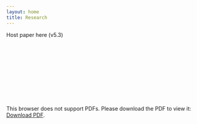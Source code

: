 ```yaml
---
layout: home
title: Research
---
```


Host paper here (v5.3)

<object data="https://a-henderson91.github.io/MICAC/pages/Copy of Multimorbidity clusters.pdf" type="application/pdf" width="750px" height="750px">
    <embed src="https://a-henderson91.github.io/MICAC/pages/Copy of Multimorbidity clusters.pdf" type="application/pdf">
        <p>This browser does not support PDFs. Please download the PDF to view it: <a href="https://a-henderson91.github.io/MICAC/pages/Copy of Multimorbidity clusters.pdf">Download PDF</a>.</p>
    </embed>
</object>

<!---
All this should be 
commented out
<embed src="https://a-henderson91.github.io/MICAC/pages/Copy of Multimorbidity clusters.pdf" type="application/pdf" width="750px" height="750px" />
<embed src="https://drive.google.com/file/d/1LnVW4UsmWE1UHVxiAgdrc_pZPfhnkTDw/view?usp=sharing" type="application/pdf" width="750px" height="750px">
OR 
<iframe src="https://drive.google.com/file/d/1LnVW4UsmWE1UHVxiAgdrc_pZPfhnkTDw/view?usp=sharing" style="width:718px; height:700px;" frameborder="0"></iframe>
Please download the PDF to view it: <a href="https://drive.google.com/file/d/1LnVW4UsmWE1UHVxiAgdrc_pZPfhnkTDw/view?usp=sharing">Download PDF</a>
-->
